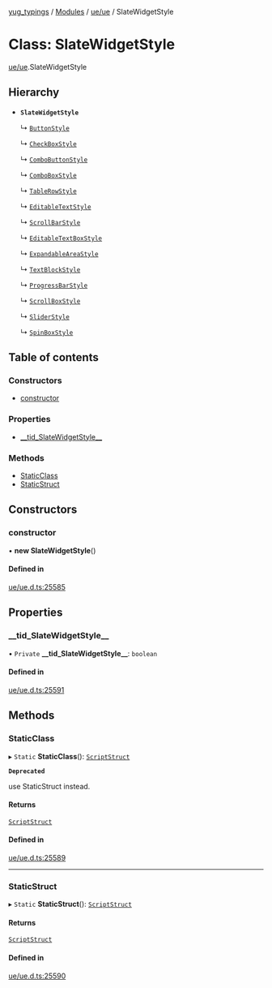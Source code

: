 [yug_typings](../README.md) / [Modules](../modules.md) / [ue/ue](../modules/ue_ue.md) / SlateWidgetStyle

# Class: SlateWidgetStyle

[ue/ue](../modules/ue_ue.md).SlateWidgetStyle

## Hierarchy

- **`SlateWidgetStyle`**

  ↳ [`ButtonStyle`](ue_ue.ButtonStyle.md)

  ↳ [`CheckBoxStyle`](ue_ue.CheckBoxStyle.md)

  ↳ [`ComboButtonStyle`](ue_ue.ComboButtonStyle.md)

  ↳ [`ComboBoxStyle`](ue_ue.ComboBoxStyle.md)

  ↳ [`TableRowStyle`](ue_ue.TableRowStyle.md)

  ↳ [`EditableTextStyle`](ue_ue.EditableTextStyle.md)

  ↳ [`ScrollBarStyle`](ue_ue.ScrollBarStyle.md)

  ↳ [`EditableTextBoxStyle`](ue_ue.EditableTextBoxStyle.md)

  ↳ [`ExpandableAreaStyle`](ue_ue.ExpandableAreaStyle.md)

  ↳ [`TextBlockStyle`](ue_ue.TextBlockStyle.md)

  ↳ [`ProgressBarStyle`](ue_ue.ProgressBarStyle.md)

  ↳ [`ScrollBoxStyle`](ue_ue.ScrollBoxStyle.md)

  ↳ [`SliderStyle`](ue_ue.SliderStyle.md)

  ↳ [`SpinBoxStyle`](ue_ue.SpinBoxStyle.md)

## Table of contents

### Constructors

- [constructor](ue_ue.SlateWidgetStyle.md#constructor)

### Properties

- [\_\_tid\_SlateWidgetStyle\_\_](ue_ue.SlateWidgetStyle.md#__tid_slatewidgetstyle__)

### Methods

- [StaticClass](ue_ue.SlateWidgetStyle.md#staticclass)
- [StaticStruct](ue_ue.SlateWidgetStyle.md#staticstruct)

## Constructors

### constructor

• **new SlateWidgetStyle**()

#### Defined in

[ue/ue.d.ts:25585](https://github.com/YugMetaverse/yug_typings/blob/25cad34/ue/ue.d.ts#L25585)

## Properties

### \_\_tid\_SlateWidgetStyle\_\_

• `Private` **\_\_tid\_SlateWidgetStyle\_\_**: `boolean`

#### Defined in

[ue/ue.d.ts:25591](https://github.com/YugMetaverse/yug_typings/blob/25cad34/ue/ue.d.ts#L25591)

## Methods

### StaticClass

▸ `Static` **StaticClass**(): [`ScriptStruct`](ue_ue.ScriptStruct.md)

**`Deprecated`**

use StaticStruct instead.

#### Returns

[`ScriptStruct`](ue_ue.ScriptStruct.md)

#### Defined in

[ue/ue.d.ts:25589](https://github.com/YugMetaverse/yug_typings/blob/25cad34/ue/ue.d.ts#L25589)

___

### StaticStruct

▸ `Static` **StaticStruct**(): [`ScriptStruct`](ue_ue.ScriptStruct.md)

#### Returns

[`ScriptStruct`](ue_ue.ScriptStruct.md)

#### Defined in

[ue/ue.d.ts:25590](https://github.com/YugMetaverse/yug_typings/blob/25cad34/ue/ue.d.ts#L25590)
